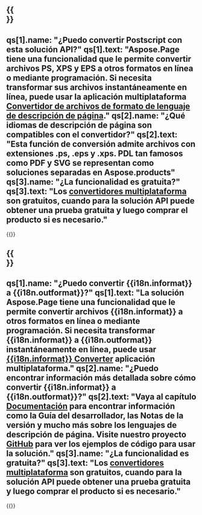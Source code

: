 ﻿---
meta: true
translation: true
deploy: false
---

{{<section faq>}}
---
qs[1].name: "¿Puedo convertir Postscript con esta solución API?"
qs[1].text: "Aspose.Page tiene una funcionalidad que le permite convertir archivos PS, XPS y EPS a otros formatos en línea o mediante programación. Si necesita transformar sus archivos instantáneamente en línea, puede usar la aplicación multiplataforma [Convertidor de archivos de formato de lenguaje de descripción de página](https://products.aspose.app/page/conversion/)."
qs[2].name: "¿Qué idiomas de descripción de página son compatibles con el convertidor?"
qs[2].text: "Esta función de conversión admite archivos con extensiones .ps, .eps y .xps. PDL tan famosos como PDF y SVG se representan como soluciones separadas en Aspose.products"
qs[3].name: "¿La funcionalidad es gratuita?"
qs[3].text: "Los [convertidores multiplataforma](https://products.aspose.app/page/conversion) son gratuitos, cuando para la solución API puede obtener una prueba gratuita y luego comprar el producto si es necesario."
---

{{<import path="/meta/schemas.md" section="faq">}} 

{{<section faqchild>}}
---
qs[1].name: "¿Puedo convertir {{i18n.informat}} a {{i18n.outformat}}?"
qs[1].text: "La solución Aspose.Page tiene una funcionalidad que le permite convertir archivos {{i18n.informat}} a otros formatos en línea o mediante programación. Si necesita transformar {{i18n.informat}} a {{i18n.outformat}} instantáneamente en línea, puede usar [{{i18n.informat}} Converter](https://products.aspose.app/page/conversión/{{i18n.informatlower}}) aplicación multiplataforma."
qs[2].name: "¿Puedo encontrar información más detallada sobre cómo convertir {{i18n.informat}} a {{i18n.outformat}}?"
qs[2].text: "Vaya al capítulo [Documentación](https://docs.aspose.com/page/) para encontrar información como la Guía del desarrollador, las Notas de la versión y mucho más sobre los lenguajes de descripción de página. Visite nuestro proyecto [GitHub](https://github.com/aspose-page) para ver los ejemplos de código para usar la solución."
qs[3].name: "¿La funcionalidad es gratuita?"
qs[3].text: "Los [convertidores multiplataforma](https://products.aspose.app/page/conversion) son gratuitos, cuando para la solución API puede obtener una prueba gratuita y luego comprar el producto si es necesario."
---

{{<import path="/meta/schemas.md" section="faq">}} 